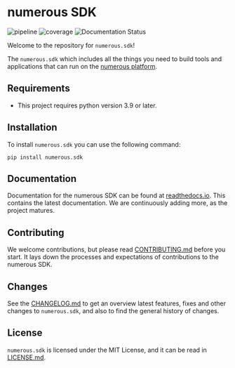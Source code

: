 # numerous SDK

![pipeline](https://gitlab.com/numerous/numerous.sdk/badges/main/pipeline.svg)
![coverage](https://gitlab.com/numerous/numerous.sdk/badges/main/coverage.svg?job=pytest)
![Documentation Status](https://readthedocs.org/projects/numeroussdk/badge/?version=latest)

Welcome to the repository for `numerous.sdk`!

The `numerous.sdk` which includes all the things you need to build tools and
applications that can run on the [numerous platform](https://numerous.com).

## Requirements

* This project requires python version 3.9 or later.

## Installation

To install `numerous.sdk`
you can use the following command:

```
pip install numerous.sdk
```

## Documentation

Documentation for the numerous SDK can be found at
[readthedocs.io](https://numeroussdk.readthedocs.io). This contains the latest
documentation. We are continuously adding more, as the project matures.

## Contributing

We welcome contributions, but please read [CONTRIBUTING.md](CONTRIBUTING.md)
before you start. It lays down the processes and expectations of contributions
to the numerous SDK.

## Changes

See the [CHANGELOG.md](CHANGELOG.md) to get an overview latest features, fixes
and other changes to `numerous.sdk`, and also to find the general history of
changes.

## License

`numerous.sdk` is licensed under the MIT License, and it can be read in
[LICENSE.md](LICENSE.txt).
